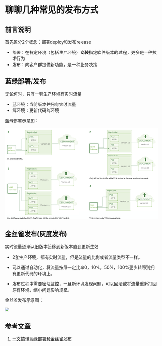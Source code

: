 # 聊聊几种常见的发布方式

## 前言说明

首先区分2个概念：部署deploy和发布release

- 部署：在特定环境（包括生产环境）**安装**指定软件版本的过程，更多是一种技术行为
- 发布：向客户群提供新功能，是一种业务决策



## 蓝绿部署/发布

无论何时，只有一套生产环境有实时流量

- 蓝环境：当前版本并拥有实时流量
- 绿环境：更新代码的环境

蓝绿部署示意图：

<img src="../../imges/蓝绿部署示意图.png" style="zoom:80%;" />

## 金丝雀发布(灰度发布)

实时流量逐渐从旧版本迁移到新版本直到更新生效

- 2套生产环境，都有实时流量，但是流量的比例或者流量类型不一样。

- 可以通过自动化，将流量按照一定比率0，10%，50%，100%逐步转移到拥有更新代码的环境上。
- 发布过程中需要密切监控，一旦新环境发现问题，可以回滚或将流量重新打回原有环境，缩小问题影响规模。



金丝雀发布示意图：

<img src="https://segmentfault.com/img/remote/1460000022448340" style="zoom:80%;" />









## 参考文章

1. [一文搞懂蓝绿部署和金丝雀发布](https://segmentfault.com/a/1190000022448335)